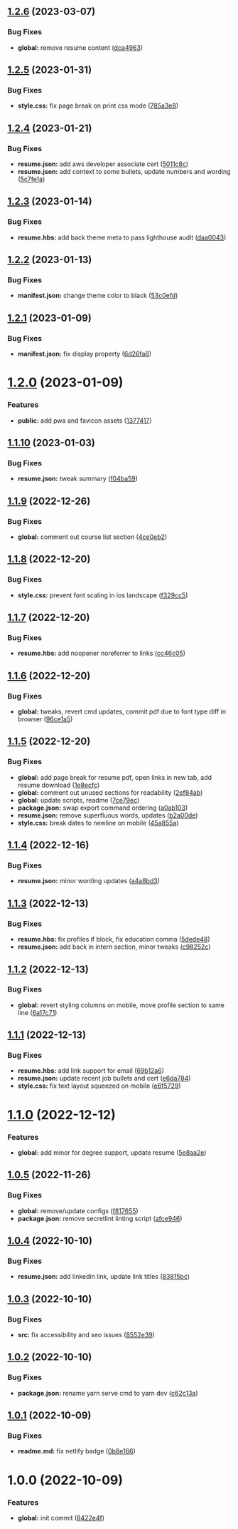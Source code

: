 ## [1.2.6](https://github.com/waldronmatt/resume/compare/v1.2.5...v1.2.6) (2023-03-07)


### Bug Fixes

* **global:** remove resume content ([dca4963](https://github.com/waldronmatt/resume/commit/dca4963a7ab95f67826294c8b4df79fb67150a18))

## [1.2.5](https://github.com/waldronmatt/resume/compare/v1.2.4...v1.2.5) (2023-01-31)

### Bug Fixes

- **style.css:** fix page break on print css mode ([785a3e8](https://github.com/waldronmatt/resume/commit/785a3e87350ddaca4caeb19246383658ac57d487))

## [1.2.4](https://github.com/waldronmatt/resume/compare/v1.2.3...v1.2.4) (2023-01-21)

### Bug Fixes

- **resume.json:** add aws developer associate cert ([5011c8c](https://github.com/waldronmatt/resume/commit/5011c8cf3a16f6b7ec7b8922519e129f4492ab4b))
- **resume.json:** add context to some bullets, update numbers and wording ([5c7fe1a](https://github.com/waldronmatt/resume/commit/5c7fe1a7f460153dfe84b30f00dfcca8ed2de00d))

## [1.2.3](https://github.com/waldronmatt/resume/compare/v1.2.2...v1.2.3) (2023-01-14)

### Bug Fixes

- **resume.hbs:** add back theme meta to pass lighthouse audit ([daa0043](https://github.com/waldronmatt/resume/commit/daa0043aefdcd787aebd0d6887488db4d5f51512))

## [1.2.2](https://github.com/waldronmatt/resume/compare/v1.2.1...v1.2.2) (2023-01-13)

### Bug Fixes

- **manifest.json:** change theme color to black ([53c0efd](https://github.com/waldronmatt/resume/commit/53c0efdc9e2bf562d3f9971d507ec7fd12dbcc3a))

## [1.2.1](https://github.com/waldronmatt/resume/compare/v1.2.0...v1.2.1) (2023-01-09)

### Bug Fixes

- **manifest.json:** fix display property ([6d26fa8](https://github.com/waldronmatt/resume/commit/6d26fa8be18ce0f9917d448b69162e78213f799c))

# [1.2.0](https://github.com/waldronmatt/resume/compare/v1.1.10...v1.2.0) (2023-01-09)

### Features

- **public:** add pwa and favicon assets ([1377417](https://github.com/waldronmatt/resume/commit/137741735b41a9cbfe567f9246cca2a315655769))

## [1.1.10](https://github.com/waldronmatt/resume/compare/v1.1.9...v1.1.10) (2023-01-03)

### Bug Fixes

- **resume.json:** tweak summary ([f04ba59](https://github.com/waldronmatt/resume/commit/f04ba59c4f69833a00e61b5dbde4619fc47d545a))

## [1.1.9](https://github.com/waldronmatt/resume/compare/v1.1.8...v1.1.9) (2022-12-26)

### Bug Fixes

- **global:** comment out course list section ([4ce0eb2](https://github.com/waldronmatt/resume/commit/4ce0eb2c5be47b31b05d3396f3494136cd0cd78c))

## [1.1.8](https://github.com/waldronmatt/resume/compare/v1.1.7...v1.1.8) (2022-12-20)

### Bug Fixes

- **style.css:** prevent font scaling in ios landscape ([f329cc5](https://github.com/waldronmatt/resume/commit/f329cc5c2ca3feabaf65f77771106764ef3b592e))

## [1.1.7](https://github.com/waldronmatt/resume/compare/v1.1.6...v1.1.7) (2022-12-20)

### Bug Fixes

- **resume.hbs:** add noopener noreferrer to links ([cc46c05](https://github.com/waldronmatt/resume/commit/cc46c05a027af7b746dcf53a8e8eb890ab9f53f4))

## [1.1.6](https://github.com/waldronmatt/resume/compare/v1.1.5...v1.1.6) (2022-12-20)

### Bug Fixes

- **global:** tweaks, revert cmd updates, commit pdf due to font type diff in browser ([96ce1a5](https://github.com/waldronmatt/resume/commit/96ce1a596f780e978bf5dcb6307f8e8d2edca150))

## [1.1.5](https://github.com/waldronmatt/resume/compare/v1.1.4...v1.1.5) (2022-12-20)

### Bug Fixes

- **global:** add page break for resume pdf, open links in new tab, add resume download ([1e8ecfc](https://github.com/waldronmatt/resume/commit/1e8ecfc559d10d340a2808a49ca5a60b287c4919))
- **global:** comment out unused sections for readability ([2ef84ab](https://github.com/waldronmatt/resume/commit/2ef84ab2c96d35591c50cd9e6c45a7f449b8b4bd))
- **global:** update scripts, readme ([7ce79ec](https://github.com/waldronmatt/resume/commit/7ce79ec7b0df4430d974d563c4dd53c1395ba29c))
- **package.json:** swap export command ordering ([a0ab103](https://github.com/waldronmatt/resume/commit/a0ab103d7acf7d7620590930297c41971f3d7442))
- **resume.json:** remove superfluous words, updates ([b2a00de](https://github.com/waldronmatt/resume/commit/b2a00deac604a129bb1910605ec4a6eec59282ad))
- **style.css:** break dates to newline on mobile ([45a855a](https://github.com/waldronmatt/resume/commit/45a855a2aff7dbd4c47f548cf1712bc6296e9d7d))

## [1.1.4](https://github.com/waldronmatt/resume/compare/v1.1.3...v1.1.4) (2022-12-16)

### Bug Fixes

- **resume.json:** minor wording updates ([a4a8bd3](https://github.com/waldronmatt/resume/commit/a4a8bd317f08cc9900d585f1962304e71f362cc8))

## [1.1.3](https://github.com/waldronmatt/resume/compare/v1.1.2...v1.1.3) (2022-12-13)

### Bug Fixes

- **resume.hbs:** fix profiles if block, fix education comma ([5dede48](https://github.com/waldronmatt/resume/commit/5dede48a1980598a4b88379603c04081a874f639))
- **resume.json:** add back in intern section, minor tweaks ([c98252c](https://github.com/waldronmatt/resume/commit/c98252c8db4dbb1ef0d6d8dd53294bb54fa91556))

## [1.1.2](https://github.com/waldronmatt/resume/compare/v1.1.1...v1.1.2) (2022-12-13)

### Bug Fixes

- **global:** revert styling columns on mobile, move profile section to same line ([6a17c71](https://github.com/waldronmatt/resume/commit/6a17c710924a820d3e1ef9c766e88020b25b980a))

## [1.1.1](https://github.com/waldronmatt/resume/compare/v1.1.0...v1.1.1) (2022-12-13)

### Bug Fixes

- **resume.hbs:** add link support for email ([69b12a6](https://github.com/waldronmatt/resume/commit/69b12a6be9523af20e1e4992b0f6c909c670fe16))
- **resume.json:** update recent job bullets and cert ([e6da784](https://github.com/waldronmatt/resume/commit/e6da784093d6660c87419bb36cc84ba2b44e8e2b))
- **style.css:** fix text layout squeezed on mobile ([e6f5729](https://github.com/waldronmatt/resume/commit/e6f57298c28379a2c801d7ac90c7207df1bab353))

# [1.1.0](https://github.com/waldronmatt/resume/compare/v1.0.5...v1.1.0) (2022-12-12)

### Features

- **global:** add minor for degree support, update resume ([5e8aa2e](https://github.com/waldronmatt/resume/commit/5e8aa2ec20a9ede03af775402d2077beddebb6e1))

## [1.0.5](https://github.com/waldronmatt/resume/compare/v1.0.4...v1.0.5) (2022-11-26)

### Bug Fixes

- **global:** remove/update configs ([f817655](https://github.com/waldronmatt/resume/commit/f8176551e83eb22a8b7308d41a51b8057366a8cc))
- **package.json:** remove secretlint linting script ([afce946](https://github.com/waldronmatt/resume/commit/afce946b70dd118aadd5de3245b4024f4cc371b0))

## [1.0.4](https://github.com/waldronmatt/resume/compare/v1.0.3...v1.0.4) (2022-10-10)

### Bug Fixes

- **resume.json:** add linkedin link, update link titles ([83815bc](https://github.com/waldronmatt/resume/commit/83815bcc8e83e3cad98377c2b3e7bc595930a063))

## [1.0.3](https://github.com/waldronmatt/resume/compare/v1.0.2...v1.0.3) (2022-10-10)

### Bug Fixes

- **src:** fix accessibility and seo issues ([8552e39](https://github.com/waldronmatt/resume/commit/8552e39bb8002eeb276b923b056d827c551471eb))

## [1.0.2](https://github.com/waldronmatt/resume/compare/v1.0.1...v1.0.2) (2022-10-10)

### Bug Fixes

- **package.json:** rename yarn serve cmd to yarn dev ([c62c13a](https://github.com/waldronmatt/resume/commit/c62c13a2b1c8a5528214836c4592e6c9f0d34add))

## [1.0.1](https://github.com/waldronmatt/resume/compare/v1.0.0...v1.0.1) (2022-10-09)

### Bug Fixes

- **readme.md:** fix netlify badge ([0b8e166](https://github.com/waldronmatt/resume/commit/0b8e1661bf7ceb97828e8e7d8734c7a0208f2875))

# 1.0.0 (2022-10-09)

### Features

- **global:** init commit ([8422e4f](https://github.com/waldronmatt/resume/commit/8422e4fcfded095f56f865bc09d198190d121a7b))
